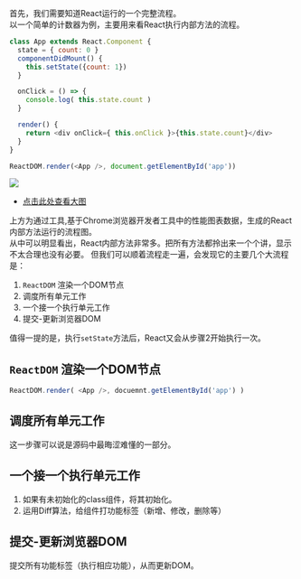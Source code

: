 首先，我们需要知道React运行的一个完整流程。  
以一个简单的计数器为例，主要用来看React执行内部方法的流程。
```js
class App extends React.Component {
  state = { count: 0 }
  componentDidMount() {
    this.setState({count: 1})
  }

  onClick = () => {
    console.log( this.state.count )
  }

  render() {
    return <div onClick={ this.onClick }>{this.state.count}</div>
  }
}

ReactDOM.render(<App />, document.getElementById('app'))
```

![](https://terry-su.github.io/CDN/images/how-react-works/setState-and-on-click.svg)
* [点击此处查看大图](https://terry-su.github.io/CDN/images/how-react-works/setState-and-on-click.svg)

上方为通过工具,基于Chrome浏览器开发者工具中的性能图表数据，生成的React内部方法运行的流程图。   
从中可以明显看出，React内部方法非常多。把所有方法都拎出来一个个讲，显示不太合理也没有必要。 但我们可以顺着流程走一遍，会发现它的主要几个大流程是：
1. `ReactDOM` 渲染一个DOM节点
2. 调度所有单元工作
3. 一个接一个执行单元工作
4. 提交-更新浏览器DOM

值得一提的是，执行`setState`方法后，React又会从步骤2开始执行一次。


##  `ReactDOM` 渲染一个DOM节点
```js
ReactDOM.render( <App />, docuemnt.getElementById('app') )
```

## 调度所有单元工作
这一步骤可以说是源码中最晦涩难懂的一部分。


## 一个接一个执行单元工作
1. 如果有未初始化的class组件，将其初始化。
2. 运用Diff算法，给组件打功能标签（新增、修改，删除等）

## 提交-更新浏览器DOM
提交所有功能标签（执行相应功能），从而更新DOM。